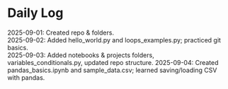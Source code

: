 # Daily Log

2025-09-01: Created repo & folders.  
2025-09-02: Added hello_world.py and loops_examples.py; practiced git basics.  
2025-09-03: Added notebooks & projects folders, variables_conditionals.py, updated repo structure.
2025-09-04: Created pandas_basics.ipynb and sample_data.csv; learned saving/loading CSV with pandas.
